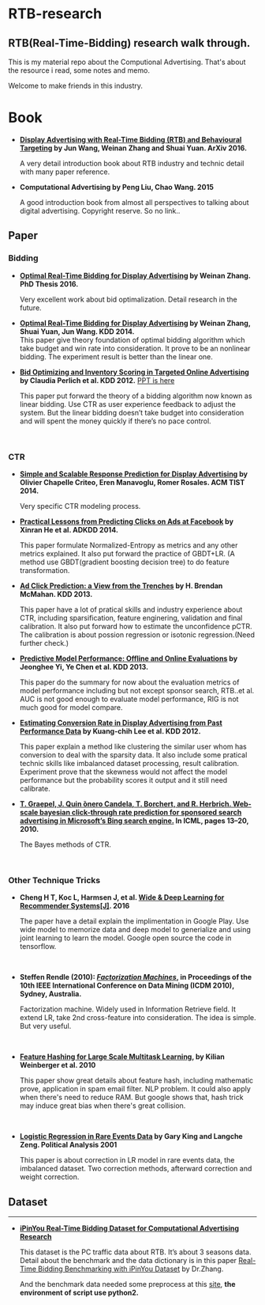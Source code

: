# RTB-research

## RTB\(Real-Time-Bidding\) research walk through.  

This is my material repo about the Computional Advertising. That's about the resource i read, some notes and memo.   

Welcome to make friends in this industry. 

# Book

- **[Display Advertising with Real-Time Bidding (RTB) and Behavioural Targeting](https://arxiv.org/abs/1610.03013) by Jun Wang, Weinan Zhang and Shuai Yuan. ArXiv 2016.**  

  A very detail introduction book about RTB industry and technic detail with many paper reference.

- **Computational Advertising by Peng Liu, Chao Wang. 2015**  

  A good introduction book from almost all perspectives to talking about digital advertising. Copyright reserve. So no link..

## Paper

### Bidding

- **[Optimal Real-Time Bidding for Display Advertising](http://discovery.ucl.ac.uk/1496878/1/weinan-zhang-phd-2016.pdf) by Weinan Zhang. PhD Thesis 2016.**  

  Very excellent work about bid optimalization.  Detail research in the future.

- **[Optimal Real-Time Bidding for Display Advertising](http://wnzhang.net/share/rtb-papers/optimal-rtb.pdf) by Weinan Zhang, Shuai Yuan, Jun Wang. KDD 2014.**   
  This paper give theory foundation of optimal bidding algorithm which take budget and win rate into consideration. It prove to be an nonlinear bidding. The experiment result is better than the linear one. 

- **[Bid Optimizing and Inventory Scoring in Targeted Online Advertising](http://wnzhang.net/share/rtb-papers/lin-bid.pdf) by Claudia Perlich et al. KDD 2012.** [PPT is here](https://www.samsi.info/wp-content/uploads/2016/03/perlich_august2012.pdf)

  This paper put forward the theory of a bidding algorithm now known as linear bidding. Use CTR as user experience feedback to adjust the system. But the linear bidding doesn’t take budget into consideration and will spent the money quickly if there’s no pace control. 

  ​

### CTR

* **[Simple and Scalable Response Prediction for Display Advertising](http://wnzhang.net/share/rtb-papers/ctr-chapelle.pdf) by Olivier Chapelle Criteo, Eren Manavoglu, Romer Rosales. ACM TIST 2014.**

  Very specific CTR modeling process.

* **[Practical Lessons from Predicting Clicks on Ads at Facebook](http://wnzhang.net/share/rtb-papers/fb-ad-ctr.pdf) by Xinran He et al. ADKDD 2014.**    

  This paper formulate Normalized-Entropy as metrics and any other metrics explained. It also put forward the practice of GBDT+LR. \(A method use GBDT\(gradient boosting decision tree\) to do feature transformation.


* **[Ad Click Prediction: a View from the Trenches](https://www.eecs.tufts.edu/%7Edsculley/papers/ad-click-prediction.pdf) by H. Brendan McMahan. KDD 2013.**

  This paper have a lot of pratical skills and industry experience about CTR, including sparsification, feature enginering, validation and final calibration. It also put forward how to estimate the unconfidence pCTR. The calibration is about possion regression or isotonic regression.(Need further check.)

* **[Predictive Model Performance: Offline and Online Evaluations](https://chbrown.github.io/kdd-2013-usb/kdd/p1294.pdf) by Jeonghee Yi, Ye Chen et al. KDD 2013.**    

  This paper do the summary for now about the evaluation metrics of model performance including but not except sponsor search, RTB..et al. AUC is not good enough to evaluate model performance, RIG is not much good for model compare.

- **[Estimating Conversion Rate in Display Advertising from Past Performance Data](http://wnzhang.net/share/rtb-papers/cvr-est.pdf) by Kuang-chih Lee et al. KDD 2012.**

  This paper explain a method like clustering the similar user whom has conversion to deal with the sparsity data. It also include some pratical technic skills like imbalanced dataset processing, result calibration. Experiment prove that the skewness would not affect the model performance but the probability scores it output and it still need calibrate.

- **[T. Graepel, J. Quin ̃onero Candela, T. Borchert, and R. Herbrich. Web-scale bayesian click-through rate prediction for sponsored search advertising in Microsoft’s Bing search engine.](http://quinonero.net/Publications/AdPredictorICML2010-final.pdf) In ICML, pages 13–20, 2010.**

  The Bayes methods of CTR.			


  ​

### Other Technique Tricks

- **Cheng H T, Koc L, Harmsen J, et al. [Wide & Deep Learning for Recommender Systems[J]](https://arxiv.org/pdf/1606.07792.pdf). 2016**

  The paper have a detail explain the implimentation in Google Play. Use wide model to memorize data and deep model to generialize and using joint learning to learn the model. Google open source the code in tensorflow.

  ​

- **Steffen Rendle (2010): *[Factorization Machines](https://www.csie.ntu.edu.tw/~b97053/paper/Rendle2010FM.pdf)*, in Proceedings of the 10th IEEE International Conference on Data Mining (ICDM 2010), Sydney, Australia.**

  Factorization machine. Widely used in Information Retrieve field. It extend LR, take 2nd  cross-feature into consideration. The idea is simple. But very useful.

  ​

- **[Feature Hashing for Large Scale Multitask Learning](http://www.machinelearning.org/archive/icml2009/papers/407.pdf), by Kilian Weinberger et al.  2010**

  This paper show great details about feature hash, including mathematic prove, application in spam email filter. NLP problem. It could also apply when there's need to reduce RAM. But google shows that, hash trick may induce great bias when there's great collision.

  ​

- **[Logistic Regression in Rare Events Data](https://gking.harvard.edu/files/0s.pdf) by Gary King and Langche Zeng. Political Analysis 2001**  

  This paper is about correction in LR model in rare events data, the imbalanced dataset. Two correction methods, afterward correction and weight correction.

## Dataset

---

* **[iPinYou Real-Time Bidding Dataset for Computational Advertising Research](http://data.computational-advertising.org)**   

  This dataset is the PC traffic data about RTB. It’s about 3 seasons data. Detail about the benchmark and the data dictionary is in this paper [Real-Time Bidding Benchmarking with iPinYou Dataset](https://arxiv.org/pdf/1407.7073.pdf) by Dr.Zhang.

  And the benchmark data needed some preprocess at this [site](https://github.com/wnzhang/make-ipinyou-data), **the environment of script use python2.**



